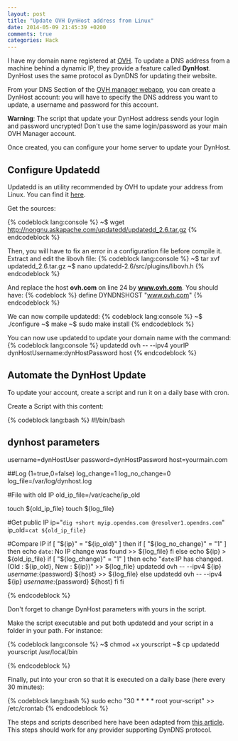 ```yaml
---
layout: post
title: "Update OVH DynHost address from Linux"
date: 2014-05-09 21:45:39 +0200
comments: true
categories: Hack
---
```


I have my domain name registered at [OVH][ovh]. To update a DNS address from a machine behind a dynamic IP, they provide a feature called **DynHost**. DynHost uses the same protocol as DynDNS for updating their website.

From your DNS Section of the [OVH manager webapp][ovh-manager], you can create a DynHost account: you will have to specify the DNS address you want to update, a username and password for this account.

**Warning**: The script that update your DynHost address sends your login and password uncrypted! Don't use the same login/password as your main OVH Manager account.

Once created, you can configure your home server to update your DynHost.

Configure Updatedd
------------------

Updatedd is an utility recommended by OVH to update your address from Linux. You can find it [here][updatedd].

<!-- More -->

Get the sources:

{% codeblock lang:console %}
~$ wget http://nongnu.askapache.com/updatedd/updatedd_2.6.tar.gz
{% endcodeblock %}

Then, you will have to fix an error in a configuration file before compile it.
Extract and edit the libovh file:
{% codeblock lang:console %}
~$ tar xvf updatedd_2.6.tar.gz
~$ nano updatedd-2.6/src/plugins/libovh.h
{% endcodeblock %}

And replace the host **ovh.com** on line 24 by **www.ovh.com**. You should have:
{% codeblock %}
define DYNDNSHOST "www.ovh.com"
{% endcodeblock %}

We can now compile updatedd:
{% codeblock lang:console %}
~$ ./configure
~$ make
~$ sudo make install
{% endcodeblock %}

You can now use updatedd to update your domain name with the command:
{% codeblock lang:console %}
updatedd ovh -- --ipv4 yourIP dynHostUsername:dynHostPassword host
{% endcodeblock %} 

Automate the DynHost Update
---------------------------

To update your account, create a script and run it on a daily base with cron.

Create a Script with this content:

{% codeblock lang:bash %}
#!/bin/bash

## dynhost parameters
username=dynHostUser
password=dynHostPassword
host=yourmain.com

##Log (1=true,0=false)
log_change=1
log_no_change=0
log_file=/var/log/dynhost.log

#File with old IP
old_ip_file=/var/cache/ip_old

touch ${old_ip_file}
touch ${log_file}

#Get public IP
ip="`dig +short myip.opendns.com @resolver1.opendns.com`"
ip_old=`cat ${old_ip_file}`

#Compare IP
if [ "${ip}" = "${ip_old}" ]
then 
   if [ "${log_no_change}" = "1" ]
   then
      echo `date`: No IP change was found >> ${log_file}
   fi
else
   echo ${ip} > ${old_ip_file}
   if [ "${log_change}" = "1" ]
   then
      echo "`date`:IP has changed. (Old : ${ip_old}, New : ${ip})" >> ${log_file}
      updatedd ovh -- --ipv4 ${ip} ${username}:${password} ${host} >> ${log_file}
   else
      updatedd ovh -- --ipv4 ${ip} ${username}:${password} ${host}
   fi
fi

{% endcodeblock %}

Don't forget to change DynHost parameters with yours in the script.

Make the script executable and put both updatedd and your script in a folder in your path. For instance:

{% codeblock lang:console %}
~$ chmod +x yourscript 
~$ cp updatedd yourscript /usr/local/bin

{% endcodeblock %}

Finally, put into your cron so that it is executed on a daily base (here every 30 minutes):

{% codeblock lang:bash %}
sudo echo "30  *    * * *   root    your-script" >> /etc/crontab
{% endcodeblock %}

The steps and scripts described here have been adapted from [this article][lermit].
This steps should work for any provider supporting DynDNS protocol.

[ovh]: http://www.ovh.com
[ovh-manager]: https://www.ovh.com/managerv3
[updatedd]: http://nongnu.askapache.com/updatedd/updatedd_2.6.tar.gz
[lermit]: http://lermit-informatique.blogspot.de/2009/08/ovh-le-dynhost-de-ovh-et-updatedd.html
